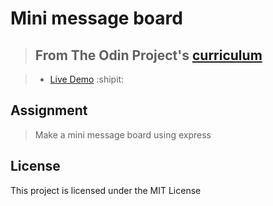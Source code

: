 # Mini message board

> ## From The Odin Project's [curriculum](https://www.theodinproject.com/lessons/mini-message-board)

> - [Live Demo](https://damp-badlands-14798.herokuapp.com/) :shipit:

## Assignment

> Make a mini message board using express

## License

This project is licensed under the MIT License
